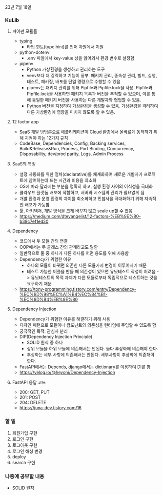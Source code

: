 23년 7월 18일

### KuLib
1. 파이썬 모듈들
    - typing
        - 타입 힌트(type hint)를 언어 차원에서 지원
    - python-dotenv
        - .env 파일에서 key-value 상을 읽어와서 환경 변수로 설정함
    - pipenv
        - Python 가상환경을 생성하고 관리하는 도구
        - venv보다 더 강력하고 기능이 풍부. 패키지 관리, 종속성 관리, 빌드, 실행, 테스트, 패키징, 배포를 단일 명령으로 수행할 수 있음
        - pipenv는 패키지 관리를 위해 Pipfile과 Pipfile.lock을 사용. Pipfile과 Pipfile.lock을 사용하면 패키지 목록과 버전을 추적할 수 있으며, 이를 통해 동일한 패키지 버전을 사용하는 다른 개발자와 협업할 수 있음.
        - Python 버전을 지정하여 가상환경을 생성할 수 있음. 가상환경을 격리하여 다른 가상환경에 영향을 미치지 않도록 할 수 있음.
2. 12 factor app
    - SaaS 개발 방법론으로 애플리케이션이 Cloud 환경에서 올바르게 동작하기 위해 지켜야 하는 12가지 규칙
    - CodeBase, Dependencies, Config, Backing services, Build&Release&Run, Process, Port Binding, Concurrency, Disposability, dev/prod parity, Logs, Admin Process
3. SaaS의 특징
    - 설정 자동화를 위한 절차(declarative)를 체계화하여 새로운 개발자가 프로젝트에 참여하는데 드는 시간과 비용을 최소화
    - OS에 따라 달라지는 부분을 명확히 하고, 실행 환경 사이의 이식성을 극대화
    - 클라우드 플랫폼 배포에 적합하고, 서버와 시스템의 관리가 필요없게 됨
    - 개발 환경과 운영 환경의 차이를 최소화하고 민첩서을 극대화하기 위해 지속적인 배포가 가능함
    - 툴, 아키텍쳐, 개발 방식을 크게 바꾸지 않고 scale up할 수 있음
    - https://medium.com/dtevangelist/12-factors-%EB%9E%80-b39c7ef1ed30
4. Dependency
    - 코드에서 두 모듈 간의 연결
    - OOP에서는 두 클래스 간의 관계라고도 말함
    - 일반적으로 둘 중 하나가 다른 하나를 어떤 용도를 위해 사용함
    - Dependency가 위험한 이유
        - 하나의 모듈이 바뀌면 의존한 다른 모듈가지 변경이 이루어지기 때문
        - 테스트 가능한 어플을 만들 때 의존성이 있으면 유닛테스트 작성이 어려움 -> 유닛테스트의 목적 자체가 다른 모듈로부터 독립적으로 테스트하는 것을 요구하기 때문
    - https://tony-programming.tistory.com/entry/Dependency-%EC%9D%98%EC%A1%B4%EC%84%B1-%EC%9D%B4%EB%9E%80
5. Dependency Injection
    - Dependency가 위험한 이유를 해결하기 위해 사용
    - 디자인 패턴으로 모듈이나 컴포넌트의 의존성을 런타임에 주입할 수 있도록 함
    - 궁극적인 목적: 관심사 분리
    - DIP(Dependency Injection Principle)
        - SOLID 원칙 중 하나
        - 상위 모듈을 하위 모듈에 의존해서는 안된다. 둘다 추상화에 의존해야 한다.
        - 추상화는 세부 사항에 의존해서는 안된다. 세부사항이 추상화에 의존해야 한다.
    - FastAPI에서는 Depends, django에서는 dictionary를 이용하여 DI를 함
    - https://velog.io/@heyoni/Dependency-Injection


4. FastAPI 응답 코드
    - 200: GET, PUT
    - 201: POST
    - 204: DELETE
    - https://juna-dev.tistory.com/16



### 할 일
1. 회원가입 구현
2. 로그인 구현
3. 로그아웃 구현
4. 로그인 해싱 변경
5. deploy
6. search 구현

### 나중에 공부할 내용
- SOLID 원칙